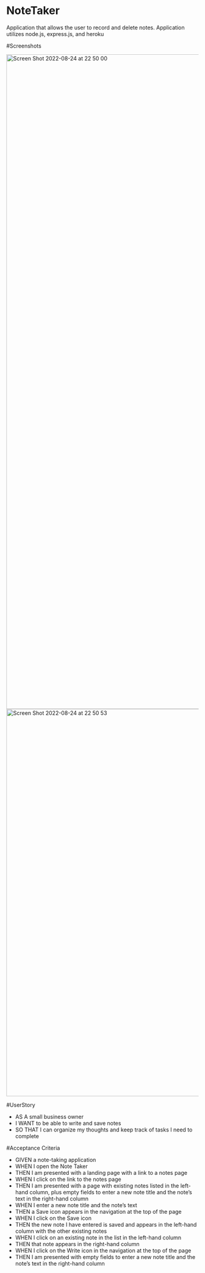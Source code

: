 # NoteTaker

Application that allows the user to record and delete notes. Application utilizes node.js, express.js, and heroku

#Screenshots

<img width="1717" alt="Screen Shot 2022-08-24 at 22 50 00" src="https://user-images.githubusercontent.com/105763252/186563432-8837b8fe-91a2-4f92-8e58-f29fe4811c61.png">


<img width="1016" alt="Screen Shot 2022-08-24 at 22 50 53" src="https://user-images.githubusercontent.com/105763252/186563439-e97d33ea-32df-497b-a69e-1ccb68ec383a.png">


#UserStory
- AS A small business owner
- I WANT to be able to write and save notes
- SO THAT I can organize my thoughts and keep track of tasks I need to complete

#Acceptance Criteria
- GIVEN a note-taking application
- WHEN I open the Note Taker
- THEN I am presented with a landing page with a link to a notes page
- WHEN I click on the link to the notes page
- THEN I am presented with a page with existing notes listed in the left-hand column, plus empty fields to enter a new note title and the note’s text in the right-hand column
- WHEN I enter a new note title and the note’s text
- THEN a Save icon appears in the navigation at the top of the page
- WHEN I click on the Save icon
- THEN the new note I have entered is saved and appears in the left-hand column with the other existing notes
- WHEN I click on an existing note in the list in the left-hand column
- THEN that note appears in the right-hand column
- WHEN I click on the Write icon in the navigation at the top of the page
- THEN I am presented with empty fields to enter a new note title and the note’s text in the right-hand column
